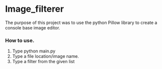 # Image_filterer

The purpose of this project was to use the python Pillow library to create a console base image editor.

### How to use.
1. Type python main.py
2. Type a file location/image name.
3. Type a filter from the given list
